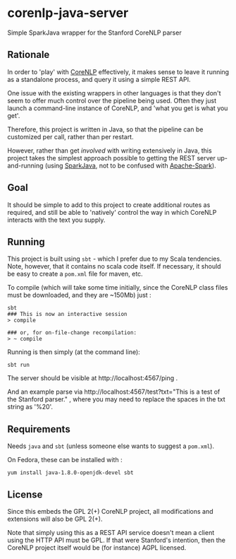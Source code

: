 # corenlp-java-server
Simple SparkJava wrapper for the Stanford CoreNLP parser

## Rationale

In order to 'play' with [CoreNLP](http://nlp.stanford.edu/software/corenlp.shtml) 
effectively, it makes sense to leave it running as a standalone process, 
and query it using a simple REST API.

One issue with the existing wrappers in other languages is that they 
don't seem to offer much control over the pipeline being used.  Often they
just launch a command-line instance of CoreNLP, and 'what you get is what you get'.

Therefore, this project is written in Java, so that the pipeline can
be customized per call, rather than per restart.

However, rather than get *involved* with writing extensively in Java, this project
takes the simplest approach possible to getting the REST server up-and-running
(using [SparkJava](http://sparkjava.com/documentation.html), 
not to be confused with [Apache-Spark](https://spark.apache.org/)).

## Goal

It should be simple to add to this project to create additional routes
as required, and still be able to 'natively' control the way in which CoreNLP
interacts with the text you supply.


## Running

This project is built using ```sbt``` - which I prefer due to my 
Scala tendencies.  Note, however, that it contains no scala code 
itself.  If necessary, it should be easy to create a ```pom.xml``` file 
for maven, etc.

To compile (which will take some time initially, since the CoreNLP 
class files must be downloaded, and they are ~150Mb) just :
```
sbt
### This is now an interactive session
> compile

### or, for on-file-change recompilation:
> ~ compile
```

Running is then simply (at the command line): 
```
sbt run
```

The server should be visible at http://localhost:4567/ping .

And an example parse via http://localhost:4567/test?txt="This is a test of the Stanford parser." ,
where you may need to replace the spaces in the txt string as '%20'.

## Requirements

Needs ```java``` and ```sbt``` (unless someone else wants to suggest a ```pom.xml```).

On Fedora, these can be installed with : 

```
yum install java-1.8.0-openjdk-devel sbt
```


## License

Since this embeds the GPL 2(+) CoreNLP project, all modifications and 
extensions will also be GPL 2(+).

Note that simply using this as a REST API service doesn't mean a client 
using the HTTP API must be GPL.  If that were Stanford's intention, 
then the CoreNLP project itself would be (for instance) AGPL licensed.

